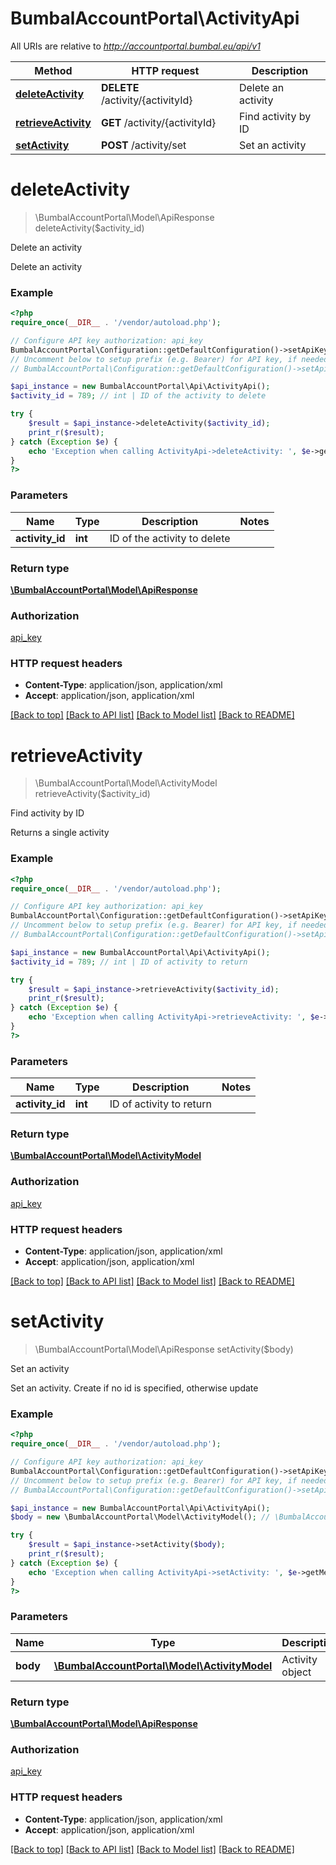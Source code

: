 # BumbalAccountPortal\ActivityApi

All URIs are relative to *http://accountportal.bumbal.eu/api/v1*

Method | HTTP request | Description
------------- | ------------- | -------------
[**deleteActivity**](ActivityApi.md#deleteActivity) | **DELETE** /activity/{activityId} | Delete an activity
[**retrieveActivity**](ActivityApi.md#retrieveActivity) | **GET** /activity/{activityId} | Find activity by ID
[**setActivity**](ActivityApi.md#setActivity) | **POST** /activity/set | Set an activity


# **deleteActivity**
> \BumbalAccountPortal\Model\ApiResponse deleteActivity($activity_id)

Delete an activity

Delete an activity

### Example
```php
<?php
require_once(__DIR__ . '/vendor/autoload.php');

// Configure API key authorization: api_key
BumbalAccountPortal\Configuration::getDefaultConfiguration()->setApiKey('ApiKey', 'YOUR_API_KEY');
// Uncomment below to setup prefix (e.g. Bearer) for API key, if needed
// BumbalAccountPortal\Configuration::getDefaultConfiguration()->setApiKeyPrefix('ApiKey', 'Bearer');

$api_instance = new BumbalAccountPortal\Api\ActivityApi();
$activity_id = 789; // int | ID of the activity to delete

try {
    $result = $api_instance->deleteActivity($activity_id);
    print_r($result);
} catch (Exception $e) {
    echo 'Exception when calling ActivityApi->deleteActivity: ', $e->getMessage(), PHP_EOL;
}
?>
```

### Parameters

Name | Type | Description  | Notes
------------- | ------------- | ------------- | -------------
 **activity_id** | **int**| ID of the activity to delete |

### Return type

[**\BumbalAccountPortal\Model\ApiResponse**](../Model/ApiResponse.md)

### Authorization

[api_key](../../README.md#api_key)

### HTTP request headers

 - **Content-Type**: application/json, application/xml
 - **Accept**: application/json, application/xml

[[Back to top]](#) [[Back to API list]](../../README.md#documentation-for-api-endpoints) [[Back to Model list]](../../README.md#documentation-for-models) [[Back to README]](../../README.md)

# **retrieveActivity**
> \BumbalAccountPortal\Model\ActivityModel retrieveActivity($activity_id)

Find activity by ID

Returns a single activity

### Example
```php
<?php
require_once(__DIR__ . '/vendor/autoload.php');

// Configure API key authorization: api_key
BumbalAccountPortal\Configuration::getDefaultConfiguration()->setApiKey('ApiKey', 'YOUR_API_KEY');
// Uncomment below to setup prefix (e.g. Bearer) for API key, if needed
// BumbalAccountPortal\Configuration::getDefaultConfiguration()->setApiKeyPrefix('ApiKey', 'Bearer');

$api_instance = new BumbalAccountPortal\Api\ActivityApi();
$activity_id = 789; // int | ID of activity to return

try {
    $result = $api_instance->retrieveActivity($activity_id);
    print_r($result);
} catch (Exception $e) {
    echo 'Exception when calling ActivityApi->retrieveActivity: ', $e->getMessage(), PHP_EOL;
}
?>
```

### Parameters

Name | Type | Description  | Notes
------------- | ------------- | ------------- | -------------
 **activity_id** | **int**| ID of activity to return |

### Return type

[**\BumbalAccountPortal\Model\ActivityModel**](../Model/ActivityModel.md)

### Authorization

[api_key](../../README.md#api_key)

### HTTP request headers

 - **Content-Type**: application/json, application/xml
 - **Accept**: application/json, application/xml

[[Back to top]](#) [[Back to API list]](../../README.md#documentation-for-api-endpoints) [[Back to Model list]](../../README.md#documentation-for-models) [[Back to README]](../../README.md)

# **setActivity**
> \BumbalAccountPortal\Model\ApiResponse setActivity($body)

Set an activity

Set an activity. Create if no id is specified, otherwise update

### Example
```php
<?php
require_once(__DIR__ . '/vendor/autoload.php');

// Configure API key authorization: api_key
BumbalAccountPortal\Configuration::getDefaultConfiguration()->setApiKey('ApiKey', 'YOUR_API_KEY');
// Uncomment below to setup prefix (e.g. Bearer) for API key, if needed
// BumbalAccountPortal\Configuration::getDefaultConfiguration()->setApiKeyPrefix('ApiKey', 'Bearer');

$api_instance = new BumbalAccountPortal\Api\ActivityApi();
$body = new \BumbalAccountPortal\Model\ActivityModel(); // \BumbalAccountPortal\Model\ActivityModel | Activity object

try {
    $result = $api_instance->setActivity($body);
    print_r($result);
} catch (Exception $e) {
    echo 'Exception when calling ActivityApi->setActivity: ', $e->getMessage(), PHP_EOL;
}
?>
```

### Parameters

Name | Type | Description  | Notes
------------- | ------------- | ------------- | -------------
 **body** | [**\BumbalAccountPortal\Model\ActivityModel**](../Model/ActivityModel.md)| Activity object | [optional]

### Return type

[**\BumbalAccountPortal\Model\ApiResponse**](../Model/ApiResponse.md)

### Authorization

[api_key](../../README.md#api_key)

### HTTP request headers

 - **Content-Type**: application/json, application/xml
 - **Accept**: application/json, application/xml

[[Back to top]](#) [[Back to API list]](../../README.md#documentation-for-api-endpoints) [[Back to Model list]](../../README.md#documentation-for-models) [[Back to README]](../../README.md)

